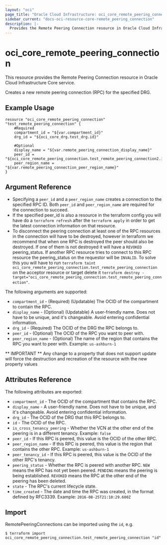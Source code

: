 ```yaml
---
layout: "oci"
page_title: "Oracle Cloud Infrastructure: oci_core_remote_peering_connection"
sidebar_current: "docs-oci-resource-core-remote_peering_connection"
description: |-
  Provides the Remote Peering Connection resource in Oracle Cloud Infrastructure Core service
---
```


# oci_core_remote_peering_connection
This resource provides the Remote Peering Connection resource in Oracle Cloud Infrastructure Core service.

Creates a new remote peering connection (RPC) for the specified DRG.


## Example Usage

```hcl
resource "oci_core_remote_peering_connection" "test_remote_peering_connection" {
	#Required
	compartment_id = "${var.compartment_id}"
	drg_id = "${oci_core_drg.test_drg.id}"

	#Optional
	display_name = "${var.remote_peering_connection_display_name}"
	peer_id = "${oci_core_remote_peering_connection.test_remote_peering_connection2.id}"
	peer_region_name = "${var.remote_peering_connection_peer_region_name}"
}
```

## Argument Reference

* Specifying a `peer_id` and a `peer_region_name` creates a connection to the specified RPC ID. Both `peer_id` and `peer_region_name` are required for the connection to succeed.
* If the specified peer_id is also a resource in the terraform config you will have do a `terraform refresh` after the `terraform apply` in order to get the latest connection information on that resource.
* To disconnect the peering connection at least one of the RPC resources in the connection will have to be destroyed, however in terraform we recommend that when one RPC is destroyed the peer should also be destroyed. If one of them is not destroyed it will have a `REVOKED` peering_status. If another RPC resource tries to connect to this RPC resource the peering_status on the requestor will be `INVALID`. To solve this you will have to run `terraform taint oci_core_remote_peering_connection.test_remote_peering_connection` on the acceptor resource or target delete it `terraform destroy -target="oci_core_remote_peering_connection.test_remote_peering_connection"`.

The following arguments are supported:

* `compartment_id` - (Required) (Updatable) The OCID of the compartment to contain the RPC.
* `display_name` - (Optional) (Updatable) A user-friendly name. Does not have to be unique, and it's changeable. Avoid entering confidential information. 
* `drg_id` - (Required) The OCID of the DRG the RPC belongs to.
* `peer_id` - (Optional) The OCID of the RPC you want to peer with.
* `peer_region_name` - (Optional) The name of the region that contains the RPC you want to peer with.  Example: `us-ashburn-1`


** IMPORTANT **
Any change to a property that does not support update will force the destruction and recreation of the resource with the new property values

## Attributes Reference

The following attributes are exported:

* `compartment_id` - The OCID of the compartment that contains the RPC.
* `display_name` - A user-friendly name. Does not have to be unique, and it's changeable. Avoid entering confidential information. 
* `drg_id` - The OCID of the DRG that this RPC belongs to.
* `id` - The OCID of the RPC.
* `is_cross_tenancy_peering` - Whether the VCN at the other end of the peering is in a different tenancy.  Example: `false` 
* `peer_id` - If this RPC is peered, this value is the OCID of the other RPC. 
* `peer_region_name` - If this RPC is peered, this value is the region that contains the other RPC.  Example: `us-ashburn-1` 
* `peer_tenancy_id` - If this RPC is peered, this value is the OCID of the other RPC's tenancy. 
* `peering_status` - Whether the RPC is peered with another RPC. `NEW` means the RPC has not yet been peered. `PENDING` means the peering is being established. `REVOKED` means the RPC at the other end of the peering has been deleted. 
* `state` - The RPC's current lifecycle state.
* `time_created` - The date and time the RPC was created, in the format defined by RFC3339.  Example: `2016-08-25T21:10:29.600Z` 

## Import

RemotePeeringConnections can be imported using the `id`, e.g.

```
$ terraform import oci_core_remote_peering_connection.test_remote_peering_connection "id"
```

